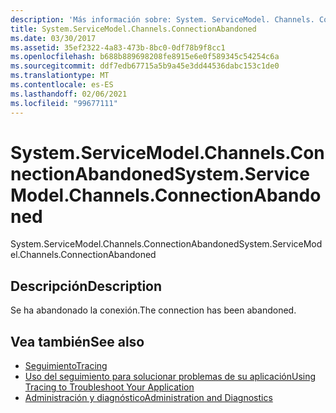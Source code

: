 ```yaml
---
description: 'Más información sobre: System. ServiceModel. Channels. ConnectionAbandoned'
title: System.ServiceModel.Channels.ConnectionAbandoned
ms.date: 03/30/2017
ms.assetid: 35ef2322-4a83-473b-8bc0-0df78b9f8cc1
ms.openlocfilehash: b688b889698208fe8915e6e0f589345c54254c6a
ms.sourcegitcommit: ddf7edb67715a5b9a45e3dd44536dabc153c1de0
ms.translationtype: MT
ms.contentlocale: es-ES
ms.lasthandoff: 02/06/2021
ms.locfileid: "99677111"
---
```

# <a name="systemservicemodelchannelsconnectionabandoned"></a><span data-ttu-id="6a465-103">System.ServiceModel.Channels.ConnectionAbandoned</span><span class="sxs-lookup"><span data-stu-id="6a465-103">System.ServiceModel.Channels.ConnectionAbandoned</span></span>

<span data-ttu-id="6a465-104">System.ServiceModel.Channels.ConnectionAbandoned</span><span class="sxs-lookup"><span data-stu-id="6a465-104">System.ServiceModel.Channels.ConnectionAbandoned</span></span>  
  
## <a name="description"></a><span data-ttu-id="6a465-105">Descripción</span><span class="sxs-lookup"><span data-stu-id="6a465-105">Description</span></span>  

 <span data-ttu-id="6a465-106">Se ha abandonado la conexión.</span><span class="sxs-lookup"><span data-stu-id="6a465-106">The connection has been abandoned.</span></span>  
  
## <a name="see-also"></a><span data-ttu-id="6a465-107">Vea también</span><span class="sxs-lookup"><span data-stu-id="6a465-107">See also</span></span>

- [<span data-ttu-id="6a465-108">Seguimiento</span><span class="sxs-lookup"><span data-stu-id="6a465-108">Tracing</span></span>](index.md)
- [<span data-ttu-id="6a465-109">Uso del seguimiento para solucionar problemas de su aplicación</span><span class="sxs-lookup"><span data-stu-id="6a465-109">Using Tracing to Troubleshoot Your Application</span></span>](using-tracing-to-troubleshoot-your-application.md)
- [<span data-ttu-id="6a465-110">Administración y diagnóstico</span><span class="sxs-lookup"><span data-stu-id="6a465-110">Administration and Diagnostics</span></span>](../index.md)
